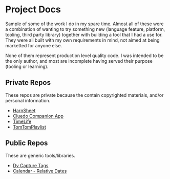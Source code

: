 # Project Docs
Sample of some of the work I do in my spare time. Almost all of these were a combination
of wanting to try something new (language feature, platform, tooling, third party library) together
with building a tool that I had a use for. They were all built with my own requirements in mind,
not aimed at being marketted for anyone else.

None of them represent production level quality code. I was intended to be the only author, and most
are incomplete having served their purpose (tooling or learning).

## Private Repos
These repos are private because the contain copyrighted materials, and/or personal information.

* [HarnSheet](HarnSheet/ReadMe.md)
* [Cluedo Companion App](CluedoCompanion/ReadMe.md)
* [TimeLife](TimeLife/ReadMe.md)
* [TomTomPlaylist](TomTomPlaylist/ReadMe.md)

## Public Repos
These are generic tools/libraries.

* [Dv Capture Tags](https://dalkoran.github.io/DvCaptureTag/)
* [Calendar - Relative Dates](https://github.com/dalkoran/CalendarTest)
